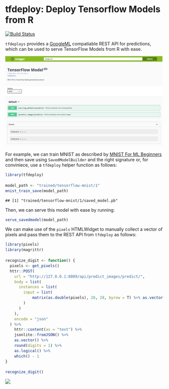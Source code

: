 tfdeploy: Deploy Tensorflow Models from R
================

[![Build Status](https://travis-ci.org/rstudio/tfdeploy.svg?branch=master)](https://travis-ci.org/rstudio/tfdeploy)

`tfdeploys` provides a [GoogleML](https://cloud.google.com/ml-engine/docs/prediction-overview) compatiable REST API for predictions, which can be used to serve TensorFlow Models from R with ease.

<img src="tools/readme/swagger.png" width=500 />

For example, we can train MNIST as described by [MNIST For ML Beginners](https://tensorflow.rstudio.com/tensorflow/articles/tutorial_mnist_beginners.html) and then save using `SavedModelBuilder` and the right signature or, for conviniece, use a `tfdeploy` helper function as follows:

``` r
library(tfdeploy)

model_path <- "trained/tensorflow-mnist/1"
mnist_train_save(model_path)
```

    ## [1] "trained/tensorflow-mnist/1/saved_model.pb"

Then, we can serve this model with ease by running:

``` r
serve_savedmodel(model_path)
```

We can make use of the `pixels` HTMLWidget to manually collect a vector of pixels and pass them to the REST API from `tfdeploy` as follows:

``` r
library(pixels)
library(magrittr)

recognize_digit <- function() {
  pixels <- get_pixels()
  httr::POST(
    url = "http://127.0.0.1:8089/api/predict_images/predict/",
    body = list(
      instances = list(
        input = list(
            matrix(as.double(pixels), 28, 28, byrow = T) %>% as.vector()
        )
      )
    ),
    encode = "json"
  ) %>%
    httr::content(as = "text") %>%
    jsonlite::fromJSON() %>%
    as.vector() %>%
    round(digits = 1) %>%
    as.logical() %>%
    which() - 1
}

recognize_digit()
```

<img src="tools/readme/mnist-digits.gif" width=400 />
